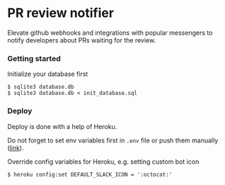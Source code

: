 # PR review notifier

Elevate github webhooks and integrations with popular messengers to notify 
developers about PRs waiting for the review.

### Getting started

Initialize your database first
```
$ sqlite3 database.db
$ sqlite3 database.db < init_database.sql
```

### Deploy

Deploy is done with a help of Heroku.

Do not forget to set env variables first in `.env` file or push them manually ([link](https://devcenter.heroku.com/articles/config-vars#setting-up-config-vars-for-a-deployed-application)).

Override config variables for Heroku, e.g. setting custom bot icon
```
$ heroku config:set DEFAULT_SLACK_ICON = ':octocat:'
```
